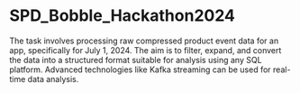# SPD_Bobble_Hackathon2024
The task involves processing raw compressed product event data for an app, specifically for July 1, 2024. The aim is to filter, expand, and convert the data into a structured format suitable for analysis using any SQL platform. Advanced technologies like Kafka streaming can be used for real-time data analysis.
